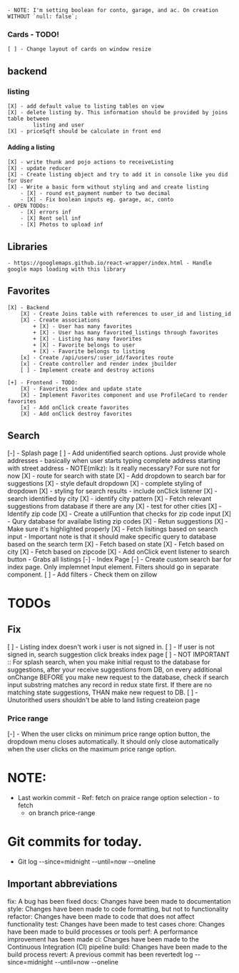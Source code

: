     - NOTE: I'm setting boolean for conto, garage, and ac. On creation WITHOUT `null: false`;

### Cards - TODO!
    [ ] - Change layout of cards on window resize


## backend
### listing
    [X] - add default value to listing tables on view
    [X] - delete listing by. This information should be provided by joins table between
            listing and user
    [X] - priceSqft should be calculate in front end

#### Adding a listing
    [X] - write thunk and pojo actions to receiveListing
    [X] - update reducer
    [X] - Create listing object and try to add it in console like you did for User
    [X] - Write a basic form without styling and and create listing
        - [X] - round est_payment number to two decimal
        - [X] - Fix boolean inputs eg. garage, ac, conto
    - OPEN TODOs:
        - [X] errors inf
        - [X] Rent sell inf
        - [X] Photos to upload inf

## Libraries
    - https://googlemaps.github.io/react-wrapper/index.html - Handle google maps loading with this library

## Favorites
    [X] - Backend
        [X] - Create Joins table with references to user_id and listing_id
        [X] - Create associations
            + [X] - User has many favorites
            + [X] - User has many favorited_listings through favorites
            + [X] - Listing has many favorites
            + [X] - Favorite belongs to user
            + [X] - Favorite belongs to listing
        [x] - Create /api/users/:user_id/favorites route
        [x] - Create controller and render index jbuilder
        [ ] - Implement create and destroy actions

    [+] - Frontend - TODO:
        [X] - Favorites index and update state
        [X] - Implement Favorites component and use ProfileCard to render favorites
        [x] - Add onClick create favorites
        [X] - Add onClick destroy favorites

## Search
[-] - Splash page
    [ ] - Add unidentified search options. Just provide whole addresses - 
          basically when user starts typing complete address starting with 
          street address - NOTE(mlkz): Is it really necessary? For sure not 
          for now
    [X] - route for search with state
    [X] - Add dropdown to search bar for suggestions
    [X] - style default dropdown
    [X] - complete styling of dropdown
        [X] - styling for search results - include onClick listener
    [X] - search identified by city
        [X] - identify city pattern
        [X] - Fetch relevant suggestions from database if there are any
        [X] - test for other cities
    [X] - Identify zip code
        [X] - Create a utilFuntion that checks for zip code input
        [X] - Qury database for availabe listing zip codes
        [X] - Retun suggestions
        [X] - Make sure it's highlighted properly
    [X] - Fetch lisitings based on search input - Important note is that 
          it should make specific query to database based on the search term 
        [X] - Fetch based on state
        [X] - Fetch based on city
        [X] - Fetch based on zipcode
    [X] - Add onClick event listener to search button - Grabs all listings
[-] - Index Page
    [-] - Create custom search bar for index page. Only implemnet Input 
          element. Filters should go in separate component.
    [ ] - Add filters - Check them on zillow




# TODOs


## Fix
[ ] - Listing index doesn't work i user is not signed in.
[ ] - If user is not signed in, search suggestion click breaks index page 
[ ] - NOT IMPORTANT :: For splash search, when you make initial requst to the database for
      suggestions, after your receive suggestions from DB, on every additional
      onChange BEFORE you make new request to the database, check if search 
      input substring matches any record in redux state first. If there are
      no matching state suggestions, THAN make new request to DB.
[ ] - Unutorithed users shouldn't be able to land listing createion page

### Price range
[-] - When the user clicks on minimum price range option button, the dropdown 
      menu closes automatically. It should only close automatically when the 
      user clicks on the maximum price range option.

# NOTE:
- Last workin commit - Ref: fetch on praice range option selection - to fetch
    - on branch price-range

# Git commits for today.

- Git log --since=midnight --until=now --oneline

## Important abbreviations

fix: A bug has been fixed
docs: Changes have been made to documentation
style: Changes have been made to code formatting, but not to functionality
refactor: Changes have been made to code that does not affect functionality
test: Changes have been made to test cases
chore: Changes have been made to build processes or tools
perf: A performance improvement has been made
ci: Changes have been made to the Continuous Integration (CI) pipeline
build: Changes have been made to the build process
revert: A previous commit has been revertedt log --since=midnight --until=now --oneline


